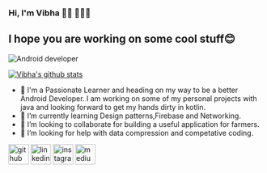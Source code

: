 ### Hi, I'm Vibha 👋🏾 👩🏾‍💻
## I hope you are working on some cool stuff😊

![Android developer](https://pixabay.com/get/52e4d642485aac14f1dc8460c6213777163bddec4e507749702a73d0904dc1_640.png)

[![Vibha's github stats](https://github-readme-stats.vercel.app/api?username=ThakurVibha)](https://github.com/anuraghazra/github-readme-stats)

- 🔭 I'm a Passionate Learner and heading on my way to be a better Android Developer. I am working on some of my personal projects with java and looking forward to get my hands    dirty in kotlin.
- 🌱 I’m currently learning Design patterns,Firebase and Networking.
- 👯 I’m looking to collaborate for building a useful application for farmers.
- 🤔 I’m looking for help with data compression and competative coding.

[<img src='https://cdn.jsdelivr.net/npm/simple-icons@3.0.1/icons/github.svg' alt='github' height='40'>](https://github.com/https://github.com/ThakurVibha)  [<img src='https://cdn.jsdelivr.net/npm/simple-icons@3.0.1/icons/linkedin.svg' alt='linkedin' height='40'>](https://www.linkedin.com/in/https://in.linkedin.com/in/vibha-thakur-a105551b9/)  [<img src='https://cdn.jsdelivr.net/npm/simple-icons@3.0.1/icons/instagram.svg' alt='instagram' height='40'>](https://www.instagram.com/https://www.instagram.com/thakur__vibha//)  [<img src='https://cdn.jsdelivr.net/npm/simple-icons@3.0.1/icons/medium.svg' alt='medium' height='40'>](https://vibhathakur39.medium.com/)  


